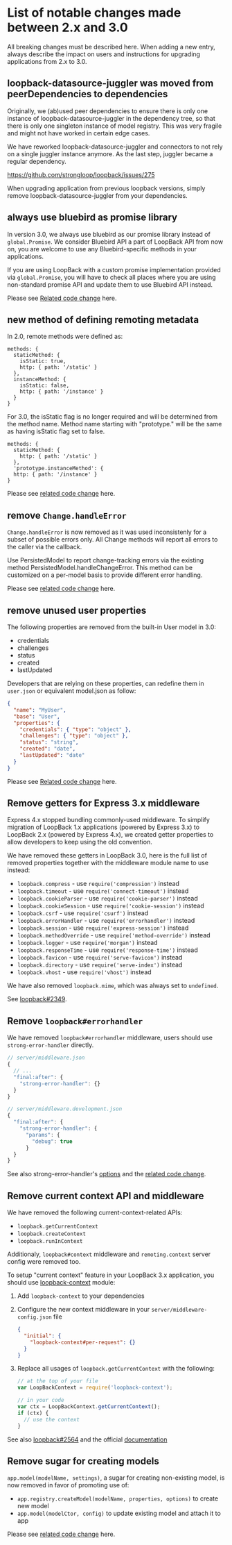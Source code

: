 # List of notable changes made between 2.x and 3.0

All breaking changes must be described here. When adding a new entry,
always describe the impact on users and instructions for upgrading
applications from 2.x to 3.0.

## loopback-datasource-juggler was moved from peerDependencies to dependencies

Originally, we (ab)used peer dependencies to ensure there is only one instance
of loopback-datasource-juggler in the dependency tree, so that there is only
one singleton instance of model registry. This was very fragile and might not
have worked in certain edge cases.

We have reworked loopback-datasource-juggler and connectors to not rely on
a single juggler instance anymore. As the last step, juggler became a regular
dependency.

https://github.com/strongloop/loopback/issues/275

When upgrading application from previous loopback versions, simply remove
loopback-datasource-juggler from your dependencies.

## always use bluebird as promise library

In version 3.0, we always use bluebird as our promise library
instead of `global.Promise`.
We consider Bluebird API a part of LoopBack API from now on,
you are welcome to use any Bluebird-specific methods in your applications.

If you are using LoopBack with a custom promise implementation provided
via `global.Promise`,
you will have to check all places where you are using non-standard promise API
and update them to use Bluebird API instead.

Please see [Related code change](https://github.com/strongloop/loopback/pull/1896) here.

## new method of defining remoting metadata

In 2.0, remote methods were defined as:
```
methods: {
  staticMethod: {
    isStatic: true,
    http: { path: '/static' }
  },
  instanceMethod: {
    isStatic: false,
    http: { path: '/instance' }
  }
}
```

For 3.0, the isStatic flag is no longer required and will be determined from the method name.
Method name starting with "prototype." will be the same as having isStatic flag set to false.
```
methods: {
  staticMethod: {
    http: { path: '/static' }
  },
  'prototype.instanceMethod': {
  http: { path: '/instance' }
}
```

Please see [related code change](https://github.com/strongloop/loopback/pull/2174) here.

## remove `Change.handleError`
`Change.handleError` is now removed as it was used inconsistenly for a subset of possible
errors only. All Change methods will report all errors to the caller via the callback.

Use PersistedModel to report change-tracking errors via the existing method
PersistedModel.handleChangeError. This method can be customized on a per-model basis to
provide different error handling.

Please see [related code change](https://github.com/strongloop/loopback/pull/2308) here.


## remove unused user properties
The following properties are removed from the built-in User model in 3.0:
- credentials
- challenges
- status
- created
- lastUpdated

Developers that are relying on these properties, can redefine them in `user.json` or equivalent model.json as follow:
```json
{
  "name": "MyUser",
  "base": "User",
  "properties": {
    "credentials": { "type": "object" },
    "challenges": { "type": "object" },
    "status": "string",
    "created": "date",
    "lastUpdated": "date"
  }
}
```

Please see [Related code change](https://github.com/strongloop/loopback/pull/2299) here.

## Remove getters for Express 3.x middleware

Express 4.x stopped bundling commonly-used middleware. To simplify migration
of LoopBack 1.x applications (powered by Express 3.x) to LoopBack 2.x (powered
by Express 4.x), we created getter properties to allow developers to keep using
the old convention.

We have removed these getters in LoopBack 3.0, here is the full list of
removed properties together with the middleware module name to use instead:

 - `loopback.compress` - use `require('compression')` instead
 - `loopback.timeout` - use `require('connect-timeout')` instead
 - `loopback.cookieParser` - use `require('cookie-parser')` instead
 - `loopback.cookieSession` - use `require('cookie-session')` instead
 - `loopback.csrf` - use `require('csurf')` instead
 - `loopback.errorHandler` - use `require('errorhandler')` instead
 - `loopback.session` - use `require('express-session')` instead
 - `loopback.methodOverride` - use `require('method-override')` instead
 - `loopback.logger` - use `require('morgan')` instead
 - `loopback.responseTime` - use `require('response-time')` instead
 - `loopback.favicon` - use `require('serve-favicon')` instead
 - `loopback.directory` - use `require('serve-index')` instead
 - `loopback.vhost` - use `require('vhost')` instead

We have also removed `loopback.mime`, which was always set to `undefined`.

See [loopback#2349](https://github.com/strongloop/loopback/pull/2394).

## Remove `loopback#errorhandler`

We have removed `loopback#errorhandler` middleware, users should use `strong-error-handler` directly.

```js
// server/middleware.json
{
  // ...
  "final:after": {
    "strong-error-handler": {}
  }
}

// server/middleware.development.json
{
  "final:after": {
    "strong-error-handler": {
      "params": {
        "debug": true
      }
  }
}
```

See also strong-error-handler's [options](https://github.com/strongloop/strong-error-handler#options) and the [related code change](https://github.com/strongloop/loopback/pull/2411).

## Remove current context API and middleware

We have removed the following current-context-related APIs:

 - `loopback.getCurrentContext`
 - `loopback.createContext`
 - `loopback.runInContext`

Additionaly, `loopback#context` middleware and `remoting.context` server
config were removed too.

To setup "current context" feature in your LoopBack 3.x application, you
should use [loopback-context](https://www.npmjs.com/package/loopback-context)
module:

 1. Add `loopback-context` to your dependencies

 2. Configure the new context middleware in your `server/middleware-config.json` file
    ```json
    {
      "initial": {
        "loopback-context#per-request": {}
      }
    }
    ```

 3. Replace all usages of `loopback.getCurrentContext` with the following:
    ```js
    // at the top of your file
    var LoopBackContext = require('loopback-context');

    // in your code
    var ctx = LoopBackContext.getCurrentContext();
    if (ctx) {
      // use the context
    }
    ```

See also [loopback#2564](https://github.com/strongloop/loopback/pull/2564)
and the official [documentation](https://docs.strongloop.com/display/APIC/Using+current+context)

## Remove sugar for creating models

`app.model(modelName, settings)`, a sugar for creating non-existing model, is
now removed in favor of promoting use of:
- `app.registry.createModel(modelName, properties, options)` to create new model
- `app.model(modelCtor, config)` to update existing model and attach it to app

Please see [related code change](https://github.com/strongloop/loopback/pull/2401) here.
